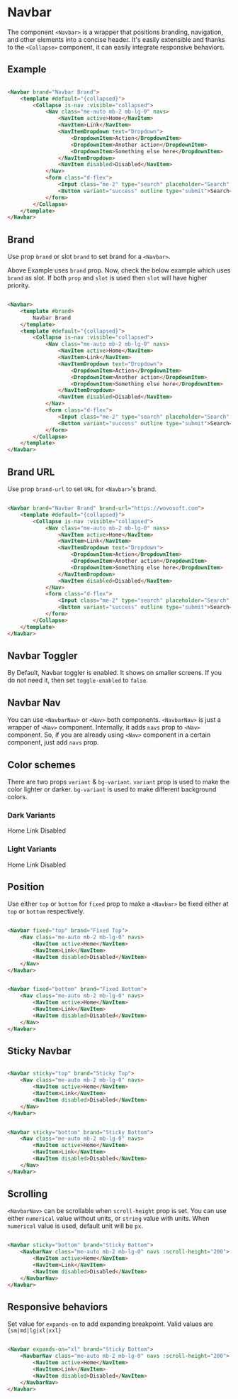 # Navbar

The component `<Navbar>` is a wrapper that positions branding, navigation, and other elements into a concise header.
It's easily extensible and thanks to the `<Collapse>` component, it can easily integrate responsive behaviors.

## Example

<WNavbar brand="Navbar Brand">
   <template #default="{collapsed}">
    <WCollapse is-nav :visible="collapsed">
            <WNav class="me-auto mb-2 mb-lg-0" navs>
                <WNavItem active>Home</WNavItem>
                <WNavItem>Link</WNavItem>
                <WNavItemDropdown text="Dropdown">
                    <WDropdownItem>Action</WDropdownItem>
                    <WDropdownItem>Another action</WDropdownItem>
                    <WDropdownItem>Something else here</WDropdownItem>
                </WNavItemDropdown>
                <WNavItem disabled>Disabled</WNavItem>
            </WNav>
            <form class="d-flex">
                <WInput class="me-2" type="search" placeholder="Search" aria-label="Search"></WInput>
                <WButton variant="success" outline type="submit">Search</WButton>
            </form>
        </WCollapse>
    </template>
</WNavbar>

```html

<Navbar brand="Navbar Brand">
    <template #default="{collapsed}">
        <Collapse is-nav :visible="collapsed">
            <Nav class="me-auto mb-2 mb-lg-0" navs>
                <NavItem active>Home</NavItem>
                <NavItem>Link</NavItem>
                <NavItemDropdown text="Dropdown">
                    <DropdownItem>Action</DropdownItem>
                    <DropdownItem>Another action</DropdownItem>
                    <DropdownItem>Something else here</DropdownItem>
                </NavItemDropdown>
                <NavItem disabled>Disabled</NavItem>
            </Nav>
            <form class="d-flex">
                <Input class="me-2" type="search" placeholder="Search" aria-label="Search"></Input>
                <Button variant="success" outline type="submit">Search</Button>
            </form>
        </Collapse>
    </template>
</Navbar>
```

## Brand

Use prop `brand` or slot `brand` to set brand for a `<Navbar>`.

Above Example uses `brand` prop. Now, check the below example which uses `brand` as slot. If both `prop` and `slot`
is used then `slot` will have higher priority.

<WNavbar>
    <template #brand>
        Navbar Brand
    </template>
   <template #default="{collapsed}">
    <WCollapse is-nav :visible="collapsed">
            <WNav class="me-auto mb-2 mb-lg-0" navs>
                <WNavItem active>Home</WNavItem>
                <WNavItem>Link</WNavItem>
                <WNavItemDropdown text="Dropdown">
                    <WDropdownItem>Action</WDropdownItem>
                    <WDropdownItem>Another action</WDropdownItem>
                    <WDropdownItem>Something else here</WDropdownItem>
                </WNavItemDropdown>
                <WNavItem disabled>Disabled</WNavItem>
            </WNav>
            <form class="d-flex">
                <WInput class="me-2" type="search" placeholder="Search" aria-label="Search"></WInput>
                <WButton variant="success" outline type="submit">Search</WButton>
            </form>
        </WCollapse>
    </template>
</WNavbar>

```html

<Navbar>
    <template #brand>
        Navbar Brand
    </template>
    <template #default="{collapsed}">
        <Collapse is-nav :visible="collapsed">
            <Nav class="me-auto mb-2 mb-lg-0" navs>
                <NavItem active>Home</NavItem>
                <NavItem>Link</NavItem>
                <NavItemDropdown text="Dropdown">
                    <DropdownItem>Action</DropdownItem>
                    <DropdownItem>Another action</DropdownItem>
                    <DropdownItem>Something else here</DropdownItem>
                </NavItemDropdown>
                <NavItem disabled>Disabled</NavItem>
            </Nav>
            <form class="d-flex">
                <Input class="me-2" type="search" placeholder="Search" aria-label="Search"></Input>
                <Button variant="success" outline type="submit">Search</Button>
            </form>
        </Collapse>
    </template>
</Navbar>
```

## Brand URL

Use prop `brand-url` to set `URL` for `<Navbar>`'s brand.

```html

<Navbar brand="Navbar Brand" brand-url="https://wovosoft.com">
    <template #default="{collapsed}">
        <Collapse is-nav :visible="collapsed">
            <Nav class="me-auto mb-2 mb-lg-0" navs>
                <NavItem active>Home</NavItem>
                <NavItem>Link</NavItem>
                <NavItemDropdown text="Dropdown">
                    <DropdownItem>Action</DropdownItem>
                    <DropdownItem>Another action</DropdownItem>
                    <DropdownItem>Something else here</DropdownItem>
                </NavItemDropdown>
                <NavItem disabled>Disabled</NavItem>
            </Nav>
            <form class="d-flex">
                <Input class="me-2" type="search" placeholder="Search" aria-label="Search"></Input>
                <Button variant="success" outline type="submit">Search</Button>
            </form>
        </Collapse>
    </template>
</Navbar>
```

## Navbar Toggler

By Default, Navbar toggler is enabled. It shows on smaller screens. If you do not need it, then set `toggle-enabled`
to `false`.

## Navbar Nav

You can use `<NavbarNav>` or `<Nav>` both components. `<NavbarNav>` is just a wrapper of `<Nav>` component. Internally,
it adds `navs` prop to `<Nav>` component. So, if you are already using `<Nav>` component in a certain component, just
add `navs` prop.

## Color schemes

There are two props `variant` & `bg-variant`. `variant` prop is used to make the color lighter or darker. `bg-variant`
is used to make different background colors.

### Dark Variants

<WNavbar class="mb-2" :bg-variant="variant" variant="dark"
v-for="variant in ['primary' , 'secondary' , 'success' , 'danger' , 'warning', 'info', 'light', 'dark']"
:brand="variant +' Navbar'">
<WNav class="me-auto mb-2 mb-lg-0" navs>
<WNavItem active>Home</WNavItem>
<WNavItem>Link</WNavItem>
<WNavItem disabled>Disabled</WNavItem>
</WNav>
</WNavbar>

### Light Variants

<WNavbar class="mb-2" :bg-variant="variant" variant="light"
v-for="variant in ['primary' , 'secondary' , 'success' , 'danger' , 'warning', 'info', 'light', 'dark']"
:brand="variant +' Navbar'">
<WNav class="me-auto mb-2 mb-lg-0" navs>
<WNavItem active>Home</WNavItem>
<WNavItem>Link</WNavItem>
<WNavItem disabled>Disabled</WNavItem>
</WNav>
</WNavbar>

## Position

Use either `top` or `bottom` for `fixed` prop to make a `<Navbar>` be fixed either at `top` or `bottom` respectively.

```html

<Navbar fixed="top" brand="Fixed Top">
    <Nav class="me-auto mb-2 mb-lg-0" navs>
        <NavItem active>Home</NavItem>
        <NavItem>Link</NavItem>
        <NavItem disabled>Disabled</NavItem>
    </Nav>
</Navbar>
```

```html

<Navbar fixed="bottom" brand="Fixed Bottom">
    <Nav class="me-auto mb-2 mb-lg-0" navs>
        <NavItem active>Home</NavItem>
        <NavItem>Link</NavItem>
        <NavItem disabled>Disabled</NavItem>
    </Nav>
</Navbar>
```

## Sticky Navbar

```html

<Navbar sticky="top" brand="Sticky Top">
    <Nav class="me-auto mb-2 mb-lg-0" navs>
        <NavItem active>Home</NavItem>
        <NavItem>Link</NavItem>
        <NavItem disabled>Disabled</NavItem>
    </Nav>
</Navbar>
```

```html

<Navbar sticky="bottom" brand="Sticky Bottom">
    <Nav class="me-auto mb-2 mb-lg-0" navs>
        <NavItem active>Home</NavItem>
        <NavItem>Link</NavItem>
        <NavItem disabled>Disabled</NavItem>
    </Nav>
</Navbar>
```

## Scrolling

`<NavbarNav>` can be scrollable when `scroll-height` prop is set. You can use either `numerical` value without units,
or `string` value with units. When `numerical` value is used, default unit will be `px`.

```html

<Navbar sticky="bottom" brand="Sticky Bottom">
    <NavbarNav class="me-auto mb-2 mb-lg-0" navs :scroll-height="200">
        <NavItem active>Home</NavItem>
        <NavItem>Link</NavItem>
        <NavItem disabled>Disabled</NavItem>
    </NavbarNav>
</Navbar>
```

## Responsive behaviors

Set value for `expands-on` to add expanding breakpoint. Valid values are `{sm|md|lg|xl|xxl}`

```html

<Navbar expands-on="xl" brand="Sticky Bottom">
    <NavbarNav class="me-auto mb-2 mb-lg-0" navs :scroll-height="200">
        <NavItem active>Home</NavItem>
        <NavItem>Link</NavItem>
        <NavItem disabled>Disabled</NavItem>
    </NavbarNav>
</Navbar>
```
